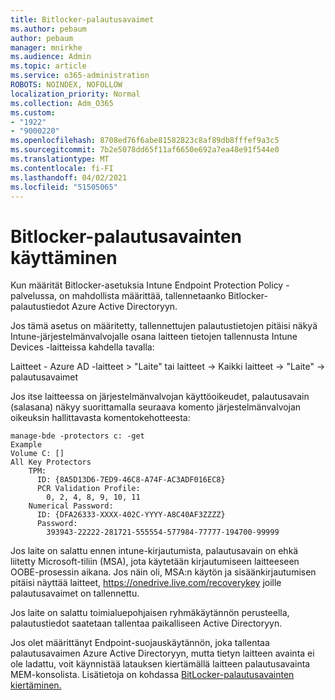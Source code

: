 ```yaml
---
title: Bitlocker-palautusavaimet
ms.author: pebaum
author: pebaum
manager: mnirkhe
ms.audience: Admin
ms.topic: article
ms.service: o365-administration
ROBOTS: NOINDEX, NOFOLLOW
localization_priority: Normal
ms.collection: Adm_O365
ms.custom:
- "1922"
- "9000220"
ms.openlocfilehash: 8708ed76f6abe81582823c8af89db8fffef9a3c5
ms.sourcegitcommit: 7b2e5078dd65f11af6650e692a7ea48e91f544e0
ms.translationtype: MT
ms.contentlocale: fi-FI
ms.lasthandoff: 04/02/2021
ms.locfileid: "51505065"
---
```

# <a name="accessing-bitlocker-recovery-keys"></a>Bitlocker-palautusavainten käyttäminen

Kun määrität Bitlocker-asetuksia Intune Endpoint Protection Policy -palvelussa, on mahdollista määrittää, tallennetaanko Bitlocker-palautustiedot Azure Active Directoryyn.

Jos tämä asetus on määritetty, tallennettujen palautustietojen pitäisi näkyä Intune-järjestelmänvalvojalle osana laitteen tietojen tallennusta Intune Devices -laitteissa kahdella tavalla:

Laitteet - Azure AD -laitteet > "Laite" tai laitteet -> Kaikki laitteet -> "Laite" -> palautusavaimet

Jos itse laitteessa on järjestelmänvalvojan käyttöoikeudet, palautusavain (salasana) näkyy suorittamalla seuraava komento järjestelmänvalvojan oikeuksin hallittavasta komentokehotteesta:

```
manage-bde -protectors c: -get
Example
Volume C: []
All Key Protectors
    TPM:
      ID: {8A5D13D6-7ED9-46C8-A74F-AC3ADF016EC8}
      PCR Validation Profile:
        0, 2, 4, 8, 9, 10, 11
    Numerical Password:
      ID: {DFA26333-XXXX-402C-YYYY-A8C40AF3ZZZZ}
      Password:
        393943-22222-281721-555554-577984-77777-194700-99999
```
Jos laite on salattu ennen intune-kirjautumista, palautusavain on ehkä liitetty Microsoft-tiliin (MSA), jota käytetään kirjautumiseen laitteeseen OOBE-prosessin aikana. Jos näin oli, MSA:n käytön ja sisäänkirjautumisen pitäisi näyttää laitteet,  https://onedrive.live.com/recoverykey joille palautusavaimet on tallennettu.
 
Jos laite on salattu toimialuepohjaisen ryhmäkäytännön perusteella, palautustiedot saatetaan tallentaa paikalliseen Active Directoryyn.

Jos olet määrittänyt Endpoint-suojauskäytännön, joka tallentaa palautusavaimen Azure Active Directoryyn, mutta tietyn laitteen avainta ei ole ladattu, voit käynnistää latauksen kiertämällä laitteen palautusavainta MEM-konsolista. Lisätietoja on kohdassa [BitLocker-palautusavainten kiertäminen.](https://docs.microsoft.com/mem/intune/protect/encrypt-devices#view-details-for-recovery-keys)

